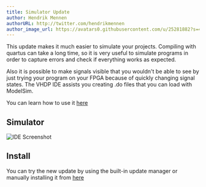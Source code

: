 ```yaml
---
title: Simulator Update
author: Hendrik Mennen
authorURL: http://twitter.com/hendrikmennen
author_image_url: https://avatars0.githubusercontent.com/u/25281882?s=460&v=4
---
```


This update makes it much easier to simulate your projects.
Compiling with quartus can take a long time, so it is very useful to simulate programs in order to capture errors and check if everything works as expected.

<!--truncate-->

Also it is possible to make signals visible that you wouldn't be able to see by just trying your program on your FPGA because of quickly changing signal states.
The VHDP IDE assists you creating .do files that you can load with ModelSim.

You can learn how to use it [here](/docs/getstarted_modelsim)

## Simulator
![IDE Screenshot](/img/blog/2019-09-27/Simulator.PNG)

## Install
You can try the new update by using the built-in update manager or manually installing it from [here](/docs/getstarted/#install-vhdp-ide)

